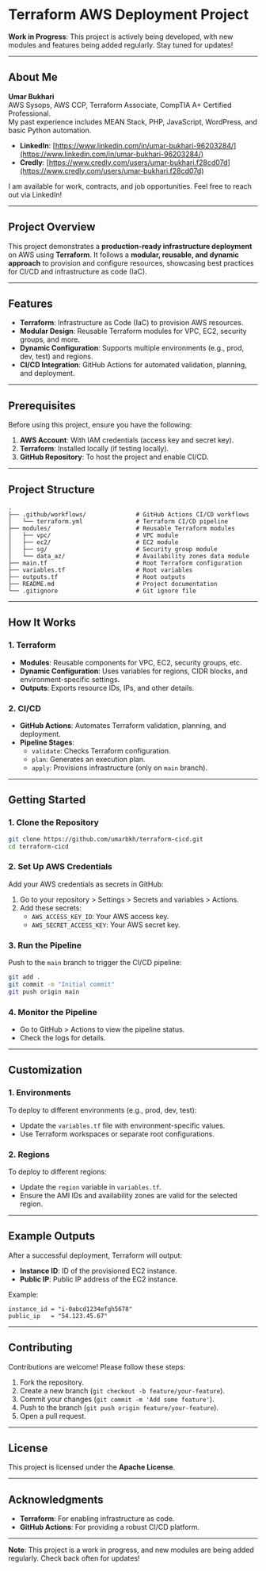 # Terraform AWS Deployment Project

**Work in Progress**: This project is actively being developed, with new modules and features being added regularly. Stay tuned for updates!

---

## About Me

**Umar Bukhari**  
AWS Sysops, AWS CCP, Terraform Associate, CompTIA A+ Certified Professional.  
My past experience includes MEAN Stack, PHP, JavaScript, WordPress, and basic Python automation.  

- **LinkedIn**: [https://www.linkedin.com/in/umar-bukhari-96203284/](https://www.linkedin.com/in/umar-bukhari-96203284/)  
- **Credly**: [https://www.credly.com/users/umar-bukhari.f28cd07d](https://www.credly.com/users/umar-bukhari.f28cd07d)  

I am available for work, contracts, and job opportunities. Feel free to reach out via LinkedIn!

---

## Project Overview

This project demonstrates a **production-ready infrastructure deployment** on AWS using **Terraform**. It follows a **modular, reusable, and dynamic approach** to provision and configure resources, showcasing best practices for CI/CD and infrastructure as code (IaC).

---

## Features

- **Terraform**: Infrastructure as Code (IaC) to provision AWS resources.
- **Modular Design**: Reusable Terraform modules for VPC, EC2, security groups, and more.
- **Dynamic Configuration**: Supports multiple environments (e.g., prod, dev, test) and regions.
- **CI/CD Integration**: GitHub Actions for automated validation, planning, and deployment.

---

## Prerequisites

Before using this project, ensure you have the following:

1. **AWS Account**: With IAM credentials (access key and secret key).
2. **Terraform**: Installed locally (if testing locally).
3. **GitHub Repository**: To host the project and enable CI/CD.

---

## Project Structure

```
.
├── .github/workflows/              # GitHub Actions CI/CD workflows
│   └── terraform.yml               # Terraform CI/CD pipeline
├── modules/                        # Reusable Terraform modules
│   ├── vpc/                        # VPC module
│   ├── ec2/                        # EC2 module
│   ├── sg/                         # Security group module
│   └── data_az/                    # Availability zones data module
├── main.tf                         # Root Terraform configuration
├── variables.tf                    # Root variables
├── outputs.tf                      # Root outputs
├── README.md                       # Project documentation
└── .gitignore                      # Git ignore file
```

---

## How It Works

### 1. **Terraform**
- **Modules**: Reusable components for VPC, EC2, security groups, etc.
- **Dynamic Configuration**: Uses variables for regions, CIDR blocks, and environment-specific settings.
- **Outputs**: Exports resource IDs, IPs, and other details.

### 2. **CI/CD**
- **GitHub Actions**: Automates Terraform validation, planning, and deployment.
- **Pipeline Stages**:
  - `validate`: Checks Terraform configuration.
  - `plan`: Generates an execution plan.
  - `apply`: Provisions infrastructure (only on `main` branch).

---

## Getting Started

### 1. **Clone the Repository**
```bash
git clone https://github.com/umarbkh/terraform-cicd.git
cd terraform-cicd
```

### 2. **Set Up AWS Credentials**
Add your AWS credentials as secrets in GitHub:
1. Go to your repository > Settings > Secrets and variables > Actions.
2. Add these secrets:
   - `AWS_ACCESS_KEY_ID`: Your AWS access key.
   - `AWS_SECRET_ACCESS_KEY`: Your AWS secret key.

### 3. **Run the Pipeline**
Push to the `main` branch to trigger the CI/CD pipeline:
```bash
git add .
git commit -m "Initial commit"
git push origin main
```

### 4. **Monitor the Pipeline**
- Go to GitHub > Actions to view the pipeline status.
- Check the logs for details.

---

## Customization

### 1. **Environments**
To deploy to different environments (e.g., prod, dev, test):
- Update the `variables.tf` file with environment-specific values.
- Use Terraform workspaces or separate root configurations.

### 2. **Regions**
To deploy to different regions:
- Update the `region` variable in `variables.tf`.
- Ensure the AMI IDs and availability zones are valid for the selected region.

---

## Example Outputs

After a successful deployment, Terraform will output:
- **Instance ID**: ID of the provisioned EC2 instance.
- **Public IP**: Public IP address of the EC2 instance.

Example:
```hcl
instance_id = "i-0abcd1234efgh5678"
public_ip   = "54.123.45.67"
```

---

## Contributing

Contributions are welcome! Please follow these steps:
1. Fork the repository.
2. Create a new branch (`git checkout -b feature/your-feature`).
3. Commit your changes (`git commit -m 'Add some feature'`).
4. Push to the branch (`git push origin feature/your-feature`).
5. Open a pull request.

---

## License

This project is licensed under the **Apache License**.

---

## Acknowledgments

- **Terraform**: For enabling infrastructure as code.
- **GitHub Actions**: For providing a robust CI/CD platform.

--- 

**Note**: This project is a work in progress, and new modules are being added regularly. Check back often for updates!